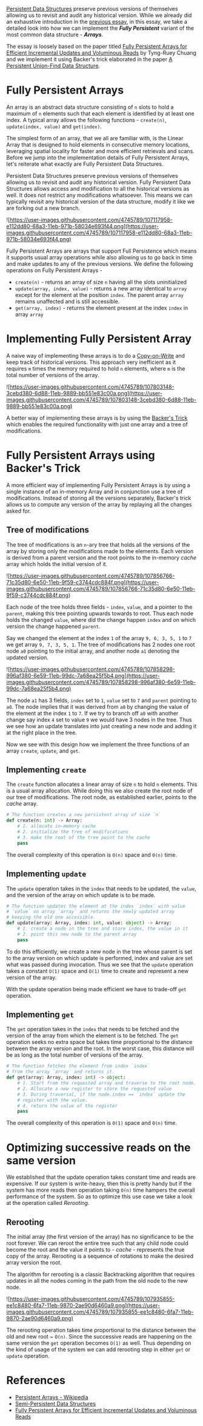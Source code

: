 [Persistent Data Structures](https://arpitbhayani.me/blogs/persistent-data-structures-introduction) preserve previous versions of themselves allowing us to revisit and audit any historical version. While we already did an exhaustive introduction in the [previous essay](https://arpitbhayani.me/blogs/persistent-data-structures-introduction), in this essay, we take a detailed look into how we can implement the ***Fully Persistent*** variant of the most common data structure - ***Arrays***.

The essay is loosely based on the paper titled [Fully Persistent Arrays for Efficient Incremental Updates and Voluminous Reads](https://link.springer.com/chapter/10.1007/3-540-55253-7_7) by Tyng-Ruey Chuang and we implement it using Backer's trick elaborated in the paper [A Persistent Union-Find Data Structure](https://www.lri.fr/~filliatr/ftp/publis/puf-wml07.pdf).

# Fully Persistent Arrays

An array is an abstract data structure consisting of `n` slots to hold a maximum of `n` elements such that each element is identified by at least one index. A typical array allows the following functions - `create(n)`, `update(index, value)` and `get(index)`.

The simplest form of an array, that we all are familiar with, is the Linear Array that is designed to hold elements in consecutive memory locations, leveraging spatial locality for faster and more efficient retrievals and scans. Before we jump into the implementation details of Fully Persistent Arrays, let's reiterate what exactly are Fully Persistent Data Structures.

Persistent Data Structures preserve previous versions of themselves allowing us to revisit and audit any historical version. Fully Persistent Data Structures allows access and modification to all the historical versions as well. It does not restrict any modifications whatsoever. This means we can typically revisit any historical version of the data structure, modify it like we are forking out a new branch.

![https://user-images.githubusercontent.com/4745789/107117958-e112dd80-68a3-11eb-971b-58034e693f44.png](https://user-images.githubusercontent.com/4745789/107117958-e112dd80-68a3-11eb-971b-58034e693f44.png)

Fully Persistent Arrays are arrays that support Full Persistence which means it supports usual array operations while also allowing us to go back in time and make updates to any of the previous versions. We define the following operations on Fully Persistent Arrays -

- `create(n)` - returns an array of size `n` having all the slots uninitialized
- `update(array, index, value)` - returns a new array identical to `array` except for the element at the position `index`. The parent array `array` remains unaffected and is still accessible.
- `get(array, index)` - returns the element present at the index `index` in array `array`

# Implementing Fully Persistent Array

A naive way of implementing these arrays is to do a [Copy-on-Write](https://arpitbhayani.me/blogs/copy-on-write) and keep track of historical versions. This approach very inefficient as it requires `m` times the memory required to hold `n` elements, where `m` is the total number of versions of the array.

![https://user-images.githubusercontent.com/4745789/107803148-3cebd380-6d88-11eb-9889-bb551e83c00a.png](https://user-images.githubusercontent.com/4745789/107803148-3cebd380-6d88-11eb-9889-bb551e83c00a.png)

A better way of implementing these arrays is by using the [Backer's Trick](https://www.lri.fr/~filliatr/ftp/publis/spds-rr.pdf) which enables the required functionality with just one array and a tree of modifications.

# Fully Persistent Arrays using Backer's Trick

A more efficient way of implementing Fully Persistent Arrays is by using a single instance of an in-memory Array and in conjunction use a tree of modifications. Instead of storing all the versions separately, Backer's trick allows us to compute any version of the array by replaying all the changes asked for.

## Tree of modifications

The tree of modifications is an `n`-ary tree that holds all the versions of the array by storing only the modifications made to the elements. Each version is derived from a parent version and the root points to the in-memory *cache* array which holds the initial version of it.

![https://user-images.githubusercontent.com/4745789/107856766-71c35d80-6e50-11eb-9f59-c3744cdc884f.png](https://user-images.githubusercontent.com/4745789/107856766-71c35d80-6e50-11eb-9f59-c3744cdc884f.png)

Each node of the tree holds three fields - `index`, `value`, and a pointer to the `parent`, making this tree pointing upwards towards to root. Thus each node holds the changed `value`, where did the change happen `index` and on which version the change happened `parent`.

Say we changed the element at the index `1` of the array `9, 6, 3, 5, 1`  to `7` we get array `9, 7, 3, 5, 1`. The tree of modifications has 2 nodes one root node `a0` pointing to the initial array, and another node `a1` denoting the updated version.

![https://user-images.githubusercontent.com/4745789/107858298-996af380-6e59-11eb-99dc-7a68ea25f5b4.png](https://user-images.githubusercontent.com/4745789/107858298-996af380-6e59-11eb-99dc-7a68ea25f5b4.png)

The node `a1` has 3 fields, `index` set to `1`, `value` set to `7` and `parent` pointing to `a0`. The node implies that it was derived from `a0` by changing the value of the element at the index `1` to `7`. If we try to branch off `a0` with another change say index `4` set to value `9` we would have 3 nodes in the tree. Thus we see how an update translates into just creating a new node and adding it at the right place in the tree.

Now we see with this design how we implement the three functions of an array `create`, `update`, and `get`.

## Implementing `create`

The `create` function allocates a linear array of size `n` to hold `n` elements. This is a usual array allocation. While doing this we also create the root node of our tree of modifications. The root node, as established earlier, points to the *cache* array.

```python
# The function creates a new persistent array of size `n`
def create(n: int) -> Array:
    # 1. allocate in-memory cache
    # 2. initialize the tree of modifications
    # 3. make the root of the tree point to the cache
    pass
```

The overall complexity of this operation is `O(n)` space and `O(n)` time.

## Implementing `update`

The `update` operation takes in the `index` that needs to be updated, the `value`, and the version of the array on which update is to be made.

```python
# The function updates the element at the index `index` with value
# `value` on array `array` and returns the newly updated array
# keeping the old one accessible.
def update(array: Array, index: int, value: object) -> Array:
    # 1. create a node in the tree and store index, the value in it
    # 2. point this new node to the parent array
    pass
```

To do this efficiently, we create a new node in the tree whose parent is set to the array version on which update is performed, index and value are set what was passed during invocation. Thus we see that the `update` operation takes a constant `O(1)` space and `O(1)` time to create and represent a new version of the array.

With the update operation being made efficient we have to trade-off `get` operation.

## Implementing `get`

The `get` operation takes in the `index` that needs to be fetched and the version of the array from which the element is to be fetched. The `get` operation seeks no extra space but takes time proportional to the distance between the array version and the root. In the worst case, this distance will be as long as the total number of versions of the array.

```python
# The function fetches the element from index `index`
# from the array `array` and returns it.
def get(array: Array, index: int) -> object:
    # 1. Start from the requested array and traverse to the root node.
    # 2. Allocate a new register to store the requested value
    # 3. During traversal, if the node.index == `index` update the
    # register with the value.
    # 4. return the value of the register
    pass
```

The overall complexity of this operation is `O(1)` space and `O(n)` time.

# Optimizing successive reads on the same version

We established that the update operation takes constant time and reads are expensive. If our system is write-heavy, then this is pretty handy but if the system has more reads then operation taking `O(n)` time hampers the overall performance of the system. So as to optimize this use case we take a look at the operation called *Rerooting.*

## Rerooting

The initial array (the first version of the array) has no significance to be the root forever. We can reroot the entire tree such that any child node could become the root and the value it points to - *cache* - represents the true copy of the array. Rerooting is a sequence of rotations to make the desired array version the root.

The algorithm for rerooting is a classic Backtracking algorithm that requires updates in all the nodes coming in the path from the old node to the new node.

![https://user-images.githubusercontent.com/4745789/107935855-ee1c8480-6fa7-11eb-9870-2ae90d6460a9.png](https://user-images.githubusercontent.com/4745789/107935855-ee1c8480-6fa7-11eb-9870-2ae90d6460a9.png)

The rerooting operation takes time proportional to the distance between the old and new root ~ `O(n)`. Since the successive reads are happening on the same version the `get` operation becomes `O(1)` as well. Thus depending on the kind of usage of the system we can add rerooting step in either `get` or `update` operation.

# References

- [Persistent Arrays - Wikipedia](https://en.wikipedia.org/wiki/Persistent_array)
- [Semi-Persistent Data Structures](https://www.lri.fr/~filliatr/ftp/publis/spds-rr.pdf)
- [Fully Persistent Arrays for Efficient Incremental Updates and Voluminous Reads](https://link.springer.com/chapter/10.1007/3-540-55253-7_7)
